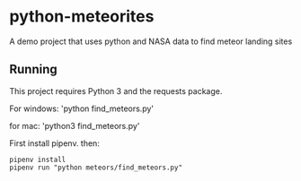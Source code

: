 # python-meteorites
A demo project that uses python and NASA data to find meteor landing sites

## Running
This project requires Python 3 and the requests package.

For windows:
'python find_meteors.py'

for mac:
'python3 find_meteors.py'

First install pipenv. then:

```
pipenv install
pipenv run "python meteors/find_meteors.py"
```
